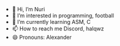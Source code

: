 - 👋 Hi, I’m Nuri
- 👀 I’m interested in programming, football
- 🌱 I’m currently learning ASM, C
- 📫 How to reach me Discord, halqwz
- 😄 Pronouns: Alexander
